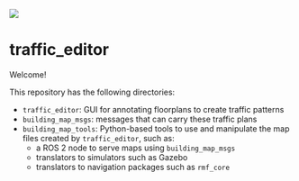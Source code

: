 ![](https://github.com/osrf/traffic_editor/workflows/build/badge.svg)

# traffic\_editor

Welcome!

This repository has the following directories:
 * `traffic_editor`: GUI for annotating floorplans to create traffic patterns
 * `building_map_msgs`: messages that can carry these traffic plans
 * `building_map_tools`: Python-based tools to use and manipulate the map files created by `traffic_editor`, such as:
   * a ROS 2 node to serve maps using `building_map_msgs`
   * translators to simulators such as Gazebo
   * translators to navigation packages such as `rmf_core`
